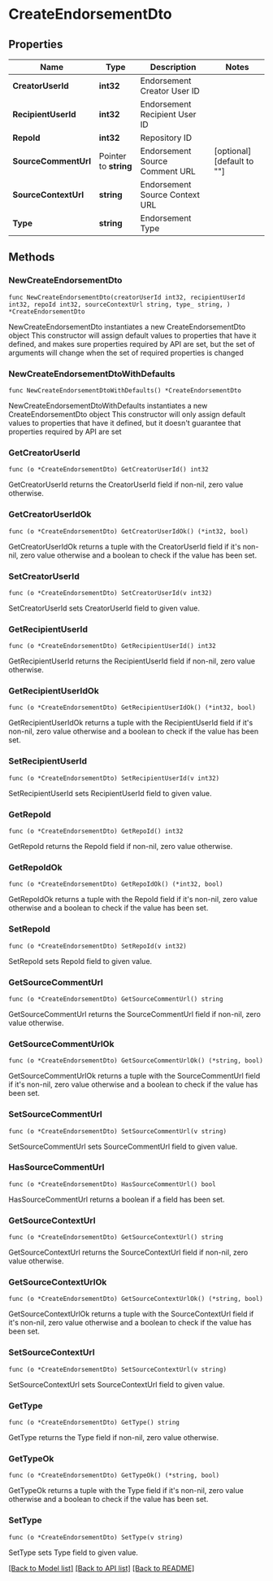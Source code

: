 # CreateEndorsementDto

## Properties

Name | Type | Description | Notes
------------ | ------------- | ------------- | -------------
**CreatorUserId** | **int32** | Endorsement Creator User ID | 
**RecipientUserId** | **int32** | Endorsement Recipient User ID | 
**RepoId** | **int32** | Repository ID | 
**SourceCommentUrl** | Pointer to **string** | Endorsement Source Comment URL | [optional] [default to ""]
**SourceContextUrl** | **string** | Endorsement Source Context URL | 
**Type** | **string** | Endorsement Type | 

## Methods

### NewCreateEndorsementDto

`func NewCreateEndorsementDto(creatorUserId int32, recipientUserId int32, repoId int32, sourceContextUrl string, type_ string, ) *CreateEndorsementDto`

NewCreateEndorsementDto instantiates a new CreateEndorsementDto object
This constructor will assign default values to properties that have it defined,
and makes sure properties required by API are set, but the set of arguments
will change when the set of required properties is changed

### NewCreateEndorsementDtoWithDefaults

`func NewCreateEndorsementDtoWithDefaults() *CreateEndorsementDto`

NewCreateEndorsementDtoWithDefaults instantiates a new CreateEndorsementDto object
This constructor will only assign default values to properties that have it defined,
but it doesn't guarantee that properties required by API are set

### GetCreatorUserId

`func (o *CreateEndorsementDto) GetCreatorUserId() int32`

GetCreatorUserId returns the CreatorUserId field if non-nil, zero value otherwise.

### GetCreatorUserIdOk

`func (o *CreateEndorsementDto) GetCreatorUserIdOk() (*int32, bool)`

GetCreatorUserIdOk returns a tuple with the CreatorUserId field if it's non-nil, zero value otherwise
and a boolean to check if the value has been set.

### SetCreatorUserId

`func (o *CreateEndorsementDto) SetCreatorUserId(v int32)`

SetCreatorUserId sets CreatorUserId field to given value.


### GetRecipientUserId

`func (o *CreateEndorsementDto) GetRecipientUserId() int32`

GetRecipientUserId returns the RecipientUserId field if non-nil, zero value otherwise.

### GetRecipientUserIdOk

`func (o *CreateEndorsementDto) GetRecipientUserIdOk() (*int32, bool)`

GetRecipientUserIdOk returns a tuple with the RecipientUserId field if it's non-nil, zero value otherwise
and a boolean to check if the value has been set.

### SetRecipientUserId

`func (o *CreateEndorsementDto) SetRecipientUserId(v int32)`

SetRecipientUserId sets RecipientUserId field to given value.


### GetRepoId

`func (o *CreateEndorsementDto) GetRepoId() int32`

GetRepoId returns the RepoId field if non-nil, zero value otherwise.

### GetRepoIdOk

`func (o *CreateEndorsementDto) GetRepoIdOk() (*int32, bool)`

GetRepoIdOk returns a tuple with the RepoId field if it's non-nil, zero value otherwise
and a boolean to check if the value has been set.

### SetRepoId

`func (o *CreateEndorsementDto) SetRepoId(v int32)`

SetRepoId sets RepoId field to given value.


### GetSourceCommentUrl

`func (o *CreateEndorsementDto) GetSourceCommentUrl() string`

GetSourceCommentUrl returns the SourceCommentUrl field if non-nil, zero value otherwise.

### GetSourceCommentUrlOk

`func (o *CreateEndorsementDto) GetSourceCommentUrlOk() (*string, bool)`

GetSourceCommentUrlOk returns a tuple with the SourceCommentUrl field if it's non-nil, zero value otherwise
and a boolean to check if the value has been set.

### SetSourceCommentUrl

`func (o *CreateEndorsementDto) SetSourceCommentUrl(v string)`

SetSourceCommentUrl sets SourceCommentUrl field to given value.

### HasSourceCommentUrl

`func (o *CreateEndorsementDto) HasSourceCommentUrl() bool`

HasSourceCommentUrl returns a boolean if a field has been set.

### GetSourceContextUrl

`func (o *CreateEndorsementDto) GetSourceContextUrl() string`

GetSourceContextUrl returns the SourceContextUrl field if non-nil, zero value otherwise.

### GetSourceContextUrlOk

`func (o *CreateEndorsementDto) GetSourceContextUrlOk() (*string, bool)`

GetSourceContextUrlOk returns a tuple with the SourceContextUrl field if it's non-nil, zero value otherwise
and a boolean to check if the value has been set.

### SetSourceContextUrl

`func (o *CreateEndorsementDto) SetSourceContextUrl(v string)`

SetSourceContextUrl sets SourceContextUrl field to given value.


### GetType

`func (o *CreateEndorsementDto) GetType() string`

GetType returns the Type field if non-nil, zero value otherwise.

### GetTypeOk

`func (o *CreateEndorsementDto) GetTypeOk() (*string, bool)`

GetTypeOk returns a tuple with the Type field if it's non-nil, zero value otherwise
and a boolean to check if the value has been set.

### SetType

`func (o *CreateEndorsementDto) SetType(v string)`

SetType sets Type field to given value.



[[Back to Model list]](../README.md#documentation-for-models) [[Back to API list]](../README.md#documentation-for-api-endpoints) [[Back to README]](../README.md)


